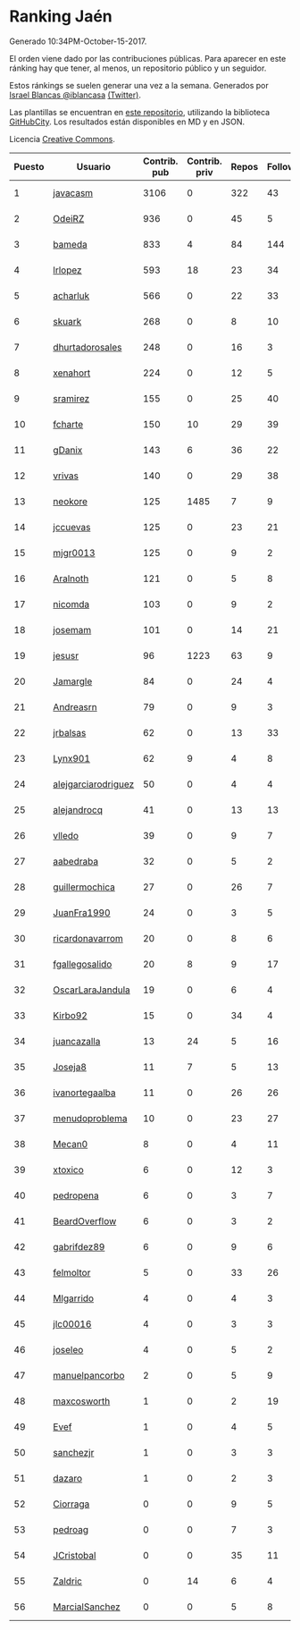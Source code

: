 # Ranking Jaén

Generado 10:34PM-October-15-2017.

El orden viene dado por las contribuciones públicas. Para aparecer en este ránking hay que tener, al menos, un repositorio público y un seguidor.

Estos ránkings se suelen generar una vez a la semana. Generados por [Israel Blancas @iblancasa](https://github.com/iblancasa/) [(Twitter)](https://twitter.com/iblancasa).

Las plantillas se encuentran en [este repositorio](https://github.com/iblancasa/GH-Spanish-Ranking), utilizando la biblioteca [GitHubCity](https://github.com/iblancasa/GitHubCity). Los resultados están disponibles en MD y en JSON.

Licencia [Creative Commons](https://creativecommons.org/licenses/by/4.0/).

| Puesto   |  Usuario  | Contrib. pub | Contrib. priv |Repos| Followers | Desde |  Avatar  |
|----------|-----------|--------------|---------------|-----|-----------|-------|----------|
|1|[javacasm](https://github.com/javacasm)|3106|0|322|43|2013-03-12|![javacasm](https://avatars0.githubusercontent.com/u/3841695)|
|2|[OdeiRZ](https://github.com/OdeiRZ)|936|0|45|5|2014-10-01|![OdeiRZ](https://avatars3.githubusercontent.com/u/8981290)|
|3|[bameda](https://github.com/bameda)|833|4|84|144|2011-06-26|![bameda](https://avatars1.githubusercontent.com/u/877218)|
|4|[lrlopez](https://github.com/lrlopez)|593|18|23|34|2011-01-04|![lrlopez](https://avatars3.githubusercontent.com/u/547387)|
|5|[acharluk](https://github.com/acharluk)|566|0|22|33|2013-08-03|![acharluk](https://avatars0.githubusercontent.com/u/5154281)|
|6|[skuark](https://github.com/skuark)|268|0|8|10|2010-10-26|![skuark](https://avatars3.githubusercontent.com/u/454382)|
|7|[dhurtadorosales](https://github.com/dhurtadorosales)|248|0|16|3|2016-09-19|![dhurtadorosales](https://avatars3.githubusercontent.com/u/22294592)|
|8|[xenahort](https://github.com/xenahort)|224|0|12|5|2016-03-30|![xenahort](https://avatars3.githubusercontent.com/u/18160833)|
|9|[sramirez](https://github.com/sramirez)|155|0|25|40|2010-12-02|![sramirez](https://avatars0.githubusercontent.com/u/506548)|
|10|[fcharte](https://github.com/fcharte)|150|10|29|39|2014-08-05|![fcharte](https://avatars0.githubusercontent.com/u/8365501)|
|11|[gDanix](https://github.com/gDanix)|143|6|36|22|2011-10-10|![gDanix](https://avatars0.githubusercontent.com/u/1117657)|
|12|[vrivas](https://github.com/vrivas)|140|0|29|38|2012-12-14|![vrivas](https://avatars3.githubusercontent.com/u/3046042)|
|13|[neokore](https://github.com/neokore)|125|1485|7|9|2011-07-25|![neokore](https://avatars3.githubusercontent.com/u/938057)|
|14|[jccuevas](https://github.com/jccuevas)|125|0|23|21|2013-04-10|![jccuevas](https://avatars3.githubusercontent.com/u/4116619)|
|15|[mjgr0013](https://github.com/mjgr0013)|125|0|9|2|2014-10-01|![mjgr0013](https://avatars2.githubusercontent.com/u/8981247)|
|16|[Aralnoth](https://github.com/Aralnoth)|121|0|5|8|2011-04-06|![Aralnoth](https://avatars2.githubusercontent.com/u/712551)|
|17|[nicomda](https://github.com/nicomda)|103|0|9|2|2013-06-13|![nicomda](https://avatars1.githubusercontent.com/u/4690565)|
|18|[josemam](https://github.com/josemam)|101|0|14|21|2015-03-14|![josemam](https://avatars1.githubusercontent.com/u/11481209)|
|19|[jesusr](https://github.com/jesusr)|96|1223|63|9|2011-12-11|![jesusr](https://avatars1.githubusercontent.com/u/1256168)|
|20|[Jamargle](https://github.com/Jamargle)|84|0|24|4|2015-03-24|![Jamargle](https://avatars3.githubusercontent.com/u/11638357)|
|21|[Andreasrn](https://github.com/Andreasrn)|79|0|9|3|2016-03-31|![Andreasrn](https://avatars1.githubusercontent.com/u/18190696)|
|22|[jrbalsas](https://github.com/jrbalsas)|62|0|13|33|2010-08-07|![jrbalsas](https://avatars1.githubusercontent.com/u/356995)|
|23|[Lynx901](https://github.com/Lynx901)|62|9|4|8|2014-11-11|![Lynx901](https://avatars0.githubusercontent.com/u/9676003)|
|24|[alejgarciarodriguez](https://github.com/alejgarciarodriguez)|50|0|4|4|2015-12-19|![alejgarciarodriguez](https://avatars0.githubusercontent.com/u/16359911)|
|25|[alejandrocq](https://github.com/alejandrocq)|41|0|13|13|2010-05-20|![alejandrocq](https://avatars2.githubusercontent.com/u/282431)|
|26|[vlledo](https://github.com/vlledo)|39|0|9|7|2011-03-28|![vlledo](https://avatars3.githubusercontent.com/u/695429)|
|27|[aabedraba](https://github.com/aabedraba)|32|0|5|2|2017-04-19|![aabedraba](https://avatars2.githubusercontent.com/u/27779735)|
|28|[guillermochica](https://github.com/guillermochica)|27|0|26|7|2014-10-20|![guillermochica](https://avatars3.githubusercontent.com/u/9317092)|
|29|[JuanFra1990](https://github.com/JuanFra1990)|24|0|3|5|2015-10-22|![JuanFra1990](https://avatars2.githubusercontent.com/u/15248743)|
|30|[ricardonavarrom](https://github.com/ricardonavarrom)|20|0|8|6|2012-11-20|![ricardonavarrom](https://avatars2.githubusercontent.com/u/2845589)|
|31|[fgallegosalido](https://github.com/fgallegosalido)|20|8|9|17|2015-03-24|![fgallegosalido](https://avatars1.githubusercontent.com/u/11628855)|
|32|[OscarLaraJandula](https://github.com/OscarLaraJandula)|19|0|6|4|2016-09-19|![OscarLaraJandula](https://avatars0.githubusercontent.com/u/22294687)|
|33|[Kirbo92](https://github.com/Kirbo92)|15|0|34|4|2011-01-12|![Kirbo92](https://avatars2.githubusercontent.com/u/559575)|
|34|[juancazalla](https://github.com/juancazalla)|13|24|5|16|2015-03-24|![juancazalla](https://avatars3.githubusercontent.com/u/11631002)|
|35|[Joseja8](https://github.com/Joseja8)|11|7|5|13|2014-07-12|![Joseja8](https://avatars0.githubusercontent.com/u/8145991)|
|36|[ivanortegaalba](https://github.com/ivanortegaalba)|11|0|26|26|2013-10-16|![ivanortegaalba](https://avatars3.githubusercontent.com/u/5699976)|
|37|[menudoproblema](https://github.com/menudoproblema)|10|0|23|27|2011-08-12|![menudoproblema](https://avatars3.githubusercontent.com/u/976187)|
|38|[Mecan0](https://github.com/Mecan0)|8|0|4|11|2013-06-11|![Mecan0](https://avatars1.githubusercontent.com/u/4668637)|
|39|[xtoxico](https://github.com/xtoxico)|6|0|12|3|2012-08-07|![xtoxico](https://avatars0.githubusercontent.com/u/2110997)|
|40|[pedropena](https://github.com/pedropena)|6|0|3|7|2011-06-07|![pedropena](https://avatars0.githubusercontent.com/u/834583)|
|41|[BeardOverflow](https://github.com/BeardOverflow)|6|0|3|2|2013-04-13|![BeardOverflow](https://avatars1.githubusercontent.com/u/4147595)|
|42|[gabrifdez89](https://github.com/gabrifdez89)|6|0|9|6|2013-02-26|![gabrifdez89](https://avatars0.githubusercontent.com/u/3704317)|
|43|[felmoltor](https://github.com/felmoltor)|5|0|33|26|2011-06-13|![felmoltor](https://avatars2.githubusercontent.com/u/846513)|
|44|[Mlgarrido](https://github.com/Mlgarrido)|4|0|4|3|2012-11-13|![Mlgarrido](https://avatars0.githubusercontent.com/u/2791173)|
|45|[jlc00016](https://github.com/jlc00016)|4|0|3|3|2015-06-05|![jlc00016](https://avatars1.githubusercontent.com/u/12764652)|
|46|[joseleo](https://github.com/joseleo)|4|0|5|2|2015-03-19|![joseleo](https://avatars2.githubusercontent.com/u/11560011)|
|47|[manuelpancorbo](https://github.com/manuelpancorbo)|2|0|5|9|2014-11-04|![manuelpancorbo](https://avatars1.githubusercontent.com/u/9550738)|
|48|[maxcosworth](https://github.com/maxcosworth)|1|0|2|19|2010-09-06|![maxcosworth](https://avatars1.githubusercontent.com/u/389437)|
|49|[Evef](https://github.com/Evef)|1|0|4|5|2012-12-15|![Evef](https://avatars1.githubusercontent.com/u/3052550)|
|50|[sanchezjr](https://github.com/sanchezjr)|1|0|3|3|2013-12-17|![sanchezjr](https://avatars0.githubusercontent.com/u/6205905)|
|51|[dazaro](https://github.com/dazaro)|1|0|2|3|2014-10-08|![dazaro](https://avatars1.githubusercontent.com/u/9086676)|
|52|[Ciorraga](https://github.com/Ciorraga)|0|0|9|5|2013-11-08|![Ciorraga](https://avatars1.githubusercontent.com/u/5888071)|
|53|[pedroag](https://github.com/pedroag)|0|0|7|3|2013-09-23|![pedroag](https://avatars1.githubusercontent.com/u/5517655)|
|54|[JCristobal](https://github.com/JCristobal)|0|0|35|11|2014-09-23|![JCristobal](https://avatars3.githubusercontent.com/u/8878426)|
|55|[Zaldric](https://github.com/Zaldric)|0|14|6|4|2016-03-29|![Zaldric](https://avatars0.githubusercontent.com/u/18138275)|
|56|[MarcialSanchez](https://github.com/MarcialSanchez)|0|0|5|8|2015-10-03|![MarcialSanchez](https://avatars0.githubusercontent.com/u/14955899)|
